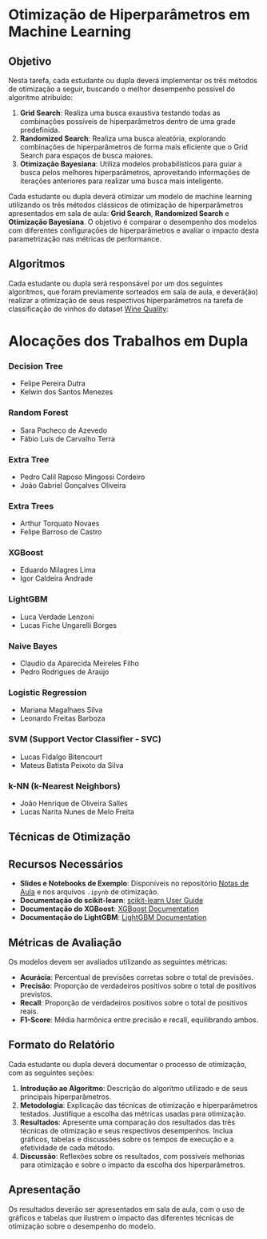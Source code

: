 # Otimização de Hiperparâmetros em Machine Learning

## Objetivo

Nesta tarefa, cada estudante ou dupla deverá implementar os três métodos de otimização a seguir, buscando o melhor desempenho possível do algoritmo atribuído:

1. **Grid Search**: Realiza uma busca exaustiva testando todas as combinações possíveis de hiperparâmetros dentro de uma grade predefinida.
2. **Randomized Search**: Realiza uma busca aleatória, explorando combinações de hiperparâmetros de forma mais eficiente que o Grid Search para espaços de busca maiores.
3. **Otimização Bayesiana**: Utiliza modelos probabilísticos para guiar a busca pelos melhores hiperparâmetros, aproveitando informações de iterações anteriores para realizar uma busca mais inteligente.

Cada estudante ou dupla deverá otimizar um modelo de machine learning utilizando os três métodos clássicos de otimização de hiperparâmetros apresentados em sala de aula: **Grid Search**, **Randomized Search** e **Otimização Bayesiana**. O objetivo é comparar o desempenho dos modelos com diferentes configurações de hiperparâmetros e avaliar o impacto desta parametrização nas métricas de performance.  

## Algoritmos

Cada estudante ou dupla será responsável por um dos seguintes algoritmos, que foram previamente sorteados em sala de aula, e deverá(ão) realizar a otimização de seus respectivos hiperparâmetros na tarefa de classificação de vinhos do dataset [Wine Quality](https://github.com/klaytoncastro/idp-machinelearning/blob/main/optimization/winequality_ml_classifier_optimized.ipynb):

# Alocações dos Trabalhos em Dupla

### Decision Tree
- Felipe Pereira Dutra
- Kelwin dos Santos Menezes

### Random Forest
- Sara Pacheco de Azevedo
- Fábio Luís de Carvalho Terra

### Extra Tree
- Pedro Calil Raposo Mingossi Cordeiro
- João Gabriel Gonçalves Oliveira

### Extra Trees
- Arthur Torquato Novaes
- Felipe Barroso de Castro

### XGBoost
- Eduardo Milagres Lima
- Igor Caldeira Andrade

### LightGBM
- Luca Verdade Lenzoni
- Lucas Fiche Ungarelli Borges

### Naive Bayes
- Claudio da Aparecida Meireles Filho
- Pedro Rodrigues de Araújo

### Logistic Regression
- Mariana Magalhaes Silva
- Leonardo Freitas Barboza

### SVM (Support Vector Classifier - SVC)
- Lucas Fidalgo Bitencourt
- Mateus Batista Peixoto da Silva

### k-NN (k-Nearest Neighbors)
- João Henrique de Oliveira Salles
- Lucas Narita Nunes de Melo Freita


## Técnicas de Otimização



## Recursos Necessários

- **Slides e Notebooks de Exemplo**: Disponíveis no repositório [Notas de Aula](https://github.com/klaytoncastro/idp-machinelearning/blob/main/optimization/ML_Optimization.pdf) e nos arquivos `.ipynb` de otimização.
- **Documentação do scikit-learn**: [scikit-learn User Guide](https://scikit-learn.org/stable/user_guide.html)
- **Documentação do XGBoost**: [XGBoost Documentation](https://xgboost.readthedocs.io/en/latest/)
- **Documentação do LightGBM**: [LightGBM Documentation](https://lightgbm.readthedocs.io/en/latest/)

## Métricas de Avaliação

Os modelos devem ser avaliados utilizando as seguintes métricas:

- **Acurácia**: Percentual de previsões corretas sobre o total de previsões.
- **Precisão**: Proporção de verdadeiros positivos sobre o total de positivos previstos.
- **Recall**: Proporção de verdadeiros positivos sobre o total de positivos reais.
- **F1-Score**: Média harmônica entre precisão e recall, equilibrando ambos.

## Formato do Relatório
Cada estudante ou dupla deverá documentar o processo de otimização, com as seguintes seções:

1. **Introdução ao Algoritmo**: Descrição do algoritmo utilizado e de seus principais hiperparâmetros.
2. **Metodologia**: Explicação das técnicas de otimização e hiperparâmetros testados. Justifique a escolha das métricas usadas para otimização.
3. **Resultados**: Apresente uma comparação dos resultados das três técnicas de otimização e seus respectivos desempenhos. Inclua gráficos, tabelas e discussões sobre os tempos de execução e a efetividade de cada método.
4. **Discussão**: Reflexões sobre os resultados, com possíveis melhorias para otimização e sobre o impacto da escolha dos hiperparâmetros.

## Apresentação

Os resultados deverão ser apresentados em sala de aula, com o uso de gráficos e tabelas que ilustrem o impacto das diferentes técnicas de otimização sobre o desempenho do modelo. 
